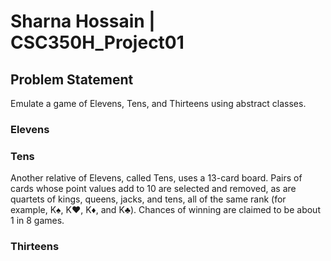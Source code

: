 # Sharna Hossain | CSC350H_Project01

## Problem Statement
Emulate a game of Elevens, Tens, and Thirteens using abstract classes.

### Elevens


### Tens
Another relative of Elevens, called Tens, uses a 13-card board. Pairs of cards whose point values add to 10 are selected and removed, as are quartets of kings, queens, jacks, and tens, all of the same rank (for example, K♠, K♥, K♦, and K♣). 
Chances of winning are claimed to be about 1 in 8 games.

### Thirteens

